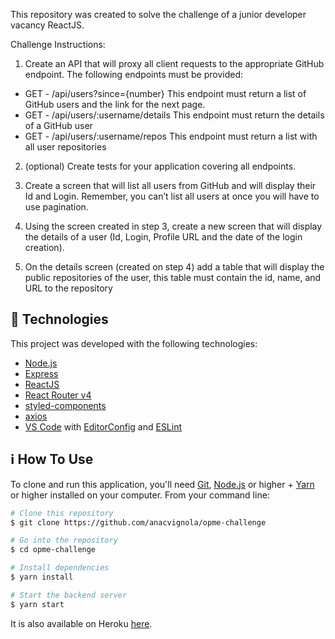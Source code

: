 This repository was created to solve the challenge of a junior developer vacancy ReactJS.

Challenge Instructions:

1. Create an API that will proxy all client requests to the appropriate GitHub endpoint. The
following endpoints must be provided:
-  GET - /api/users?since={number}
This endpoint must return a list of GitHub users and the link for the next page.
-  GET - /api/users/:username/details
This endpoint must return the details of a GitHub user
-  GET - /api/users/:username/repos
This endpoint must return a list with all user repositories

2. (optional) Create tests for your application covering all endpoints.

3. Create a screen that will list all users from GitHub and will display their Id and Login.
Remember, you can’t list all users at once you will have to use pagination.

4. Using the screen created in step 3, create a new screen that will display the details of a user
(Id, Login, Profile URL and the date of the login creation).

5. On the details screen (created on step 4) add a table that will display the public repositories
of the user, this table must contain the id, name, and URL to the repository

## :rocket: Technologies

This project was developed with the following technologies:

-  [Node.js][nodejs]
-  [Express](https://expressjs.com/)
-  [ReactJS](https://reactjs.org/)
-  [React Router v4](https://github.com/ReactTraining/react-router)
-  [styled-components](https://www.styled-components.com/)
-  [axios](https://github.com/axios/axios)
-  [VS Code][vc] with [EditorConfig][vceditconfig] and [ESLint][vceslint]

## :information_source: How To Use

To clone and run this application, you'll need [Git](https://git-scm.com), [Node.js][nodejs] or higher + [Yarn][yarn] or higher installed on your computer. From your command line:

```bash
# Clone this repository
$ git clone https://github.com/anacvignola/opme-challenge

# Go into the repository
$ cd opme-challenge

# Install dependencies
$ yarn install

# Start the backend server
$ yarn start
```

It is also available on Heroku [here](https://opme-challenge.herokuapp.com/).

[nodejs]: https://nodejs.org/
[yarn]: https://yarnpkg.com/
[vc]: https://code.visualstudio.com/
[vceditconfig]: https://marketplace.visualstudio.com/items?itemName=EditorConfig.EditorConfig
[vceslint]: https://marketplace.visualstudio.com/items?itemName=dbaeumer.vscode-eslint
